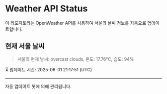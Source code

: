 
# Weather API Status

이 리포지토리는 OpenWeather API를 사용하여 서울의 날씨 정보를 자동으로 업데이트합니다.

## 현재 서울 날씨
> 서울의 현재 날씨: overcast clouds, 온도: 17.76°C, 습도: 94%

⏳ 업데이트 시간: 2025-06-01 21:17:51 (UTC)

---
자동 업데이트 봇에 의해 관리됩니다.
